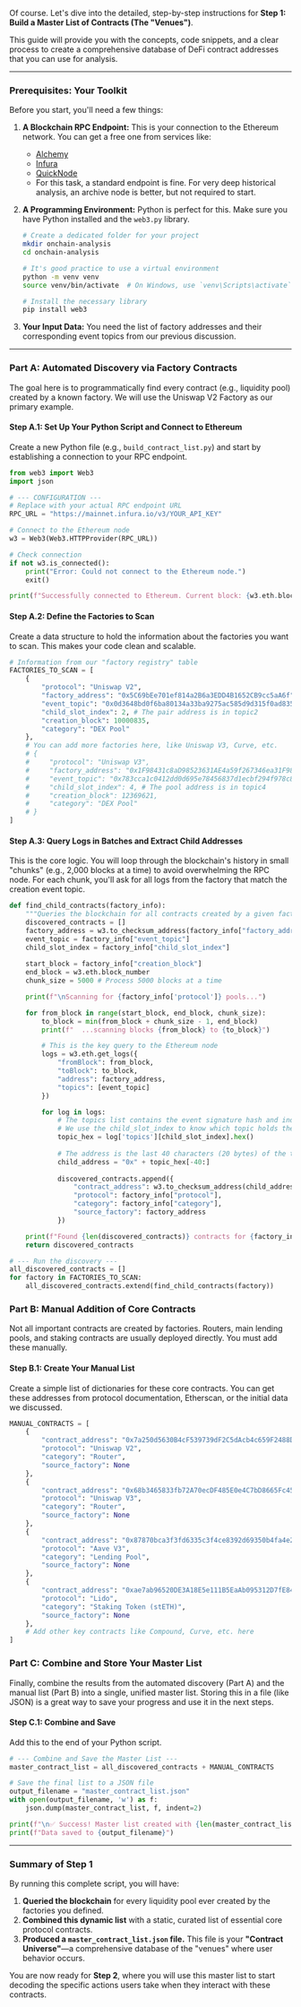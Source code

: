 Of course. Let's dive into the detailed, step-by-step instructions for **Step 1: Build a Master List of Contracts (The "Venues")**.

This guide will provide you with the concepts, code snippets, and a clear process to create a comprehensive database of DeFi contract addresses that you can use for analysis.

---

### **Prerequisites: Your Toolkit**

Before you start, you'll need a few things:

1.  **A Blockchain RPC Endpoint:** This is your connection to the Ethereum network. You can get a free one from services like:
    *   [Alchemy](https://www.alchemy.com/)
    *   [Infura](https://www.infura.io/)
    *   [QuickNode](https://www.quicknode.com/)
    *   For this task, a standard endpoint is fine. For very deep historical analysis, an archive node is better, but not required to start.

2.  **A Programming Environment:** Python is perfect for this. Make sure you have Python installed and the `web3.py` library.
    ```bash
    # Create a dedicated folder for your project
    mkdir onchain-analysis
    cd onchain-analysis

    # It's good practice to use a virtual environment
    python -m venv venv
    source venv/bin/activate  # On Windows, use `venv\Scripts\activate`

    # Install the necessary library
    pip install web3
    ```

3.  **Your Input Data:** You need the list of factory addresses and their corresponding event topics from our previous discussion.

---

### **Part A: Automated Discovery via Factory Contracts**

The goal here is to programmatically find every contract (e.g., liquidity pool) created by a known factory. We will use the Uniswap V2 Factory as our primary example.

#### **Step A.1: Set Up Your Python Script and Connect to Ethereum**

Create a new Python file (e.g., `build_contract_list.py`) and start by establishing a connection to your RPC endpoint.

```python
from web3 import Web3
import json

# --- CONFIGURATION ---
# Replace with your actual RPC endpoint URL
RPC_URL = "https://mainnet.infura.io/v3/YOUR_API_KEY"

# Connect to the Ethereum node
w3 = Web3(Web3.HTTPProvider(RPC_URL))

# Check connection
if not w3.is_connected():
    print("Error: Could not connect to the Ethereum node.")
    exit()

print(f"Successfully connected to Ethereum. Current block: {w3.eth.block_number}")
```

#### **Step A.2: Define the Factories to Scan**

Create a data structure to hold the information about the factories you want to scan. This makes your code clean and scalable.

```python
# Information from our "factory registry" table
FACTORIES_TO_SCAN = [
    {
        "protocol": "Uniswap V2",
        "factory_address": "0x5C69bEe701ef814a2B6a3EDD4B1652CB9cc5aA6f",
        "event_topic": "0x0d3648bd0f6ba80134a33ba9275ac585d9d315f0ad8355cddefde31afa28d0e9", # PairCreated event
        "child_slot_index": 2, # The pair address is in topic2
        "creation_block": 10000835,
        "category": "DEX Pool"
    },
    # You can add more factories here, like Uniswap V3, Curve, etc.
    # {
    #     "protocol": "Uniswap V3",
    #     "factory_address": "0x1F98431c8aD98523631AE4a59f267346ea31F984",
    #     "event_topic": "0x783cca1c0412dd0d695e78456837d1ecbf294f978c82b068ffa1a82a90bdaaa3", # PoolCreated event
    #     "child_slot_index": 4, # The pool address is in topic4
    #     "creation_block": 12369621,
    #     "category": "DEX Pool"
    # }
]
```

#### **Step A.3: Query Logs in Batches and Extract Child Addresses**

This is the core logic. You will loop through the blockchain's history in small "chunks" (e.g., 2,000 blocks at a time) to avoid overwhelming the RPC node. For each chunk, you'll ask for all logs from the factory that match the creation event topic.

```python
def find_child_contracts(factory_info):
    """Queries the blockchain for all contracts created by a given factory."""
    discovered_contracts = []
    factory_address = w3.to_checksum_address(factory_info["factory_address"])
    event_topic = factory_info["event_topic"]
    child_slot_index = factory_info["child_slot_index"]
    
    start_block = factory_info["creation_block"]
    end_block = w3.eth.block_number
    chunk_size = 5000 # Process 5000 blocks at a time

    print(f"\nScanning for {factory_info['protocol']} pools...")

    for from_block in range(start_block, end_block, chunk_size):
        to_block = min(from_block + chunk_size - 1, end_block)
        print(f"  ...scanning blocks {from_block} to {to_block}")

        # This is the key query to the Ethereum node
        logs = w3.eth.get_logs({
            "fromBlock": from_block,
            "toBlock": to_block,
            "address": factory_address,
            "topics": [event_topic]
        })

        for log in logs:
            # The topics list contains the event signature hash and indexed parameters
            # We use the child_slot_index to know which topic holds the address
            topic_hex = log['topics'][child_slot_index].hex()
            
            # The address is the last 40 characters (20 bytes) of the topic
            child_address = "0x" + topic_hex[-40:]
            
            discovered_contracts.append({
                "contract_address": w3.to_checksum_address(child_address),
                "protocol": factory_info["protocol"],
                "category": factory_info["category"],
                "source_factory": factory_address
            })

    print(f"Found {len(discovered_contracts)} contracts for {factory_info['protocol']}.")
    return discovered_contracts

# --- Run the discovery ---
all_discovered_contracts = []
for factory in FACTORIES_TO_SCAN:
    all_discovered_contracts.extend(find_child_contracts(factory))
```

### **Part B: Manual Addition of Core Contracts**

Not all important contracts are created by factories. Routers, main lending pools, and staking contracts are usually deployed directly. You must add these manually.

#### **Step B.1: Create Your Manual List**

Create a simple list of dictionaries for these core contracts. You can get these addresses from protocol documentation, Etherscan, or the initial data we discussed.

```python
MANUAL_CONTRACTS = [
    {
        "contract_address": "0x7a250d5630B4cF539739dF2C5dAcb4c659F2488D",
        "protocol": "Uniswap V2",
        "category": "Router",
        "source_factory": None
    },
    {
        "contract_address": "0x68b3465833fb72A70ecDF485E0e4C7bD8665Fc45",
        "protocol": "Uniswap V3",
        "category": "Router",
        "source_factory": None
    },
    {
        "contract_address": "0x87870bca3f3fd6335c3f4ce8392d69350b4fa4e2",
        "protocol": "Aave V3",
        "category": "Lending Pool",
        "source_factory": None
    },
    {
        "contract_address": "0xae7ab96520DE3A18E5e111B5EaAb095312D7fE84",
        "protocol": "Lido",
        "category": "Staking Token (stETH)",
        "source_factory": None
    },
    # Add other key contracts like Compound, Curve, etc. here
]
```

### **Part C: Combine and Store Your Master List**

Finally, combine the results from the automated discovery (Part A) and the manual list (Part B) into a single, unified master list. Storing this in a file (like JSON) is a great way to save your progress and use it in the next steps.

#### **Step C.1: Combine and Save**

Add this to the end of your Python script.

```python
# --- Combine and Save the Master List ---
master_contract_list = all_discovered_contracts + MANUAL_CONTRACTS

# Save the final list to a JSON file
output_filename = "master_contract_list.json"
with open(output_filename, 'w') as f:
    json.dump(master_contract_list, f, indent=2)

print(f"\n✅ Success! Master list created with {len(master_contract_list)} total contracts.")
print(f"Data saved to {output_filename}")
```

---

### **Summary of Step 1**

By running this complete script, you will have:

1.  **Queried the blockchain** for every liquidity pool ever created by the factories you defined.
2.  **Combined this dynamic list** with a static, curated list of essential core protocol contracts.
3.  **Produced a `master_contract_list.json` file.** This file is your **"Contract Universe"**—a comprehensive database of the "venues" where user behavior occurs.

You are now ready for **Step 2**, where you will use this master list to start decoding the specific actions users take when they interact with these contracts.